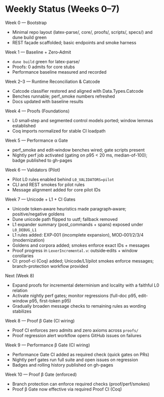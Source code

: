 Weekly Status (Weeks 0–7)
=========================

Week 0 — Bootstrap
- Minimal repo layout (latex-parse/, core/, proofs/, scripts/, specs/) and dune build green
- REST façade scaffolded; basic endpoints and smoke harness

Week 1 — Baseline + Zero‑Admit
- `dune build` green for latex-parse/
- Proofs: 0 admits for core stubs
- Performance baseline measured and recorded

Week 2–3 — Runtime Reconciliation & Catcode
- Catcode classifier restored and aligned with Data.Types.Catcode
- Benches runnable; perf_smoke numbers refreshed
- Docs updated with baseline results

Week 4 — Proofs (Foundations)
- L0 small‑step and segmented control models ported; window lemmas established
- Coq imports normalized for stable CI loadpath

Week 5 — Performance α Gate
- perf_smoke and edit‑window benches wired; gate scripts present
- Nightly perf job activated (gating on p95 < 20 ms, median-of-100); badge published to gh-pages

Week 6 — Validators (Pilot)
- Pilot L0 rules enabled behind `L0_VALIDATORS=pilot`
- CLI and REST smokes for pilot rules
- Message alignment added for core pilot IDs

Week 7 — Unicode + L1 + CI Gates
- Unicode token‑aware heuristics made paragraph‑aware; positive/negative goldens
- Dune unicode path flipped to uutf; fallback removed
- L1 expander summary (post_commands + spans) exposed under `L0_DEBUG_L1`
- L1 rules added: EXP‑001 (incomplete expansion), MOD‑001/2/3/4 (modernization)
- Goldens and corpora added; smokes enforce exact IDs + messages
- Proof progress in `LexerIncremental.v`: outside‑edits + window corollaries
- CI: proof-ci (Coq) added; Unicode/L1/pilot smokes enforce messages; branch-protection workflow provided

Next (Week 8)
- Expand proofs for incremental determinism and locality with a faithful L0 relation
- Activate nightly perf gates; monitor regressions (full-doc p95, edit-window p95, first-token p95)
- Gradually broaden message checks to remaining rules as wording stabilizes

Week 8 — Proof β Gate (CI wiring)
- Proof CI enforces zero admits and zero axioms across `proofs/`
- Proof regression alert workflow opens GitHub issues on failures

Week 9 — Performance β Gate (CI wiring)
- Performance Gate CI added as required check (quick gates on PRs)
- Nightly perf gates run full suite and open issues on regression
- Badges and rolling history published on gh-pages

Week 10 — Proof β Gate (enforced)
- Branch protection can enforce required checks (proof/perf/smokes)
- Proof β Gate now effective via required Proof CI (Coq)
